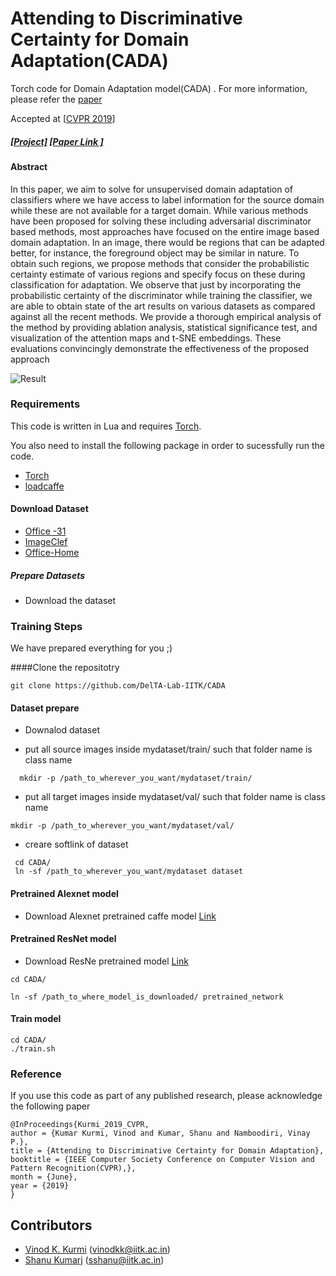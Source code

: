 # Attending to Discriminative Certainty for Domain Adaptation(CADA)

Torch code for Domain Adaptation model(CADA) . For more information, please refer the [paper](http://openaccess.thecvf.com/content_CVPR_2019/papers/Kurmi_Attending_to_Discriminative_Certainty_for_Domain_Adaptation_CVPR_2019_paper.pdf) 

Accepted at [[CVPR 2019](http://cvpr2019.thecvf.com/)]

#####  [[Project]](https://delta-lab-iitk.github.io/CADA//)     [[Paper Link ]](https://arxiv.org/abs/1906.03502)

#### Abstract 
In this paper, we aim to solve for unsupervised domain adaptation of classifiers where we have access to label information for the source domain while these are not available for a target domain. While various methods have been proposed for solving these including adversarial discriminator based methods, most approaches have focused on the entire image based domain adaptation. In an image, there would be regions that can be adapted better, for instance, the foreground object may be similar in nature. To obtain such regions, we propose methods that consider the probabilistic certainty estimate of various regions and specify focus on these during classification for adaptation. We observe that just by incorporating the probabilistic certainty of the discriminator while training the classifier, we are able to obtain state of the art results on various datasets as compared against all the recent methods. We provide a thorough empirical analysis of the method by providing ablation analysis, statistical significance test, and visualization of the attention maps and t-SNE embeddings. These evaluations convincingly demonstrate the effectiveness of the proposed approach

![Result](https://delta-lab-iitk.github.io/CADA/cada/model_cada.png) 


### Requirements
This code is written in Lua and requires [Torch](http://torch.ch/). 


You also need to install the following package in order to sucessfully run the code.
- [Torch](http://torch.ch/docs/getting-started.html#_)
- [loadcaffe](https://github.com/szagoruyko/loadcaffe)


#### Download Dataset
- [Office -31](https://pan.baidu.com/s/1o8igXT4)
- [ImageClef](https://pan.baidu.com/s/1lx2u1SMlSamsHnAPWrAHWA)
- [Office-Home](http://hemanthdv.org/OfficeHome-Dataset/)

##### Prepare Datasets
- Download the dataset


### Training Steps

We have prepared everything for you ;)

####Clone the repositotry 

``` git clone https://github.com/DelTA-Lab-IITK/CADA  ```

#### Dataset prepare
- Downalod dataset

-  put all source images inside mydataset/train/ such that folder name is class name
```
  mkdir -p /path_to_wherever_you_want/mydataset/train/ 
```
- put all target images inside mydataset/val/ such that folder name is class name

``` 
mkdir -p /path_to_wherever_you_want/mydataset/val/ 
```
- creare softlink of dataset
```
 cd CADA/
 ln -sf /path_to_wherever_you_want/mydataset dataset
```
 
  

#### Pretrained Alexnet model
- Download Alexnet pretrained caffe model [Link](https://github.com/BVLC/caffe/tree/master/models/bvlc_alexnet)

#### Pretrained ResNet model
- Download ResNe pretrained  model [Link](https://github.com/BVLC/caffe/tree/master/models/bvlc_alexnet)

``` 
cd CADA/  
```

```
ln -sf /path_to_where_model_is_downloaded/ pretrained_network 
```

#### Train model
``` 
cd CADA/  
./train.sh 
```




### Reference

If you use this code as part of any published research, please acknowledge the following paper

```
@InProceedings{Kurmi_2019_CVPR,
author = {Kumar Kurmi, Vinod and Kumar, Shanu and Namboodiri, Vinay P.},
title = {Attending to Discriminative Certainty for Domain Adaptation},
booktitle = {IEEE Computer Society Conference on Computer Vision and Pattern Recognition(CVPR),},
month = {June},
year = {2019}
}
```

## Contributors
* [Vinod K. Kurmi][1] (vinodkk@iitk.ac.in)
* [Shanu Kumarj][2] (sshanu@iitk.ac.in)



[1]: https://github.com/vinodkkurmi
[2]: https://github.com/sshanu




